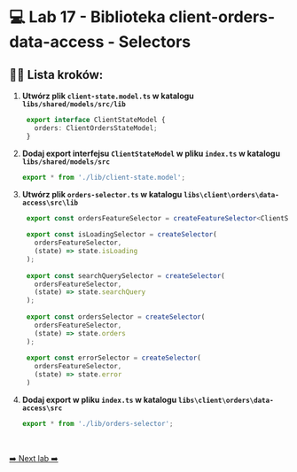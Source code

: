 # 💻 Lab 17 - Biblioteka client-orders-data-access - Selectors

## 🏋️‍♀️ Lista kroków:

1. **Utwórz plik `client-state.model.ts` w katalogu `libs/shared/models/src/lib`**

   ```typescript
    export interface ClientStateModel {
      orders: ClientOrdersStateModel;
    }
   ```

2. **Dodaj export interfejsu `ClientStateModel` w pliku `index.ts` w katalogu `libs/shared/models/src`**

    ```typescript
    export * from './lib/client-state.model';
    ```

3. **Utwórz plik `orders-selector.ts` w katalogu `libs\client\orders\data-access\src\lib`**

   ```typescript
    export const ordersFeatureSelector = createFeatureSelector<ClientStateModel, ClientOrdersStateModel>('orders');
    
    export const isLoadingSelector = createSelector(
      ordersFeatureSelector,
      (state) => state.isLoading
    );
    
    export const searchQuerySelector = createSelector(
      ordersFeatureSelector,
      (state) => state.searchQuery
    );
    
    export const ordersSelector = createSelector(
      ordersFeatureSelector,
      (state) => state.orders
    );
    
    export const errorSelector = createSelector(
      ordersFeatureSelector,
      (state) => state.error
    )
   ```

4. **Dodaj export w pliku `index.ts` w katalogu `libs\client\orders\data-access\src`**

    ```typescript
    export * from './lib/orders-selector';
    ```
<br>

[➡️ Next lab ➡️](./lab_18.md)
